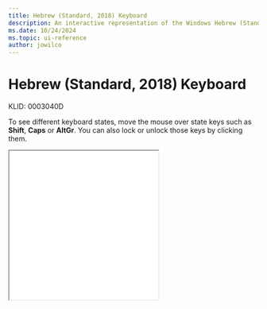 ```yaml
---
title: Hebrew (Standard, 2018) Keyboard
description: An interactive representation of the Windows Hebrew (Standard, 2018) keyboard. To see different keyboard states, click or move the mouse over the state keys.
ms.date: 10/24/2024
ms.topic: ui-reference
author: jowilco
---
```


# Hebrew (Standard, 2018) Keyboard

KLID: 0003040D

To see different keyboard states, move the mouse over state keys such as **Shift**, **Caps** or **AltGr**. You can also lock or unlock those keys by clicking them.

<iframe src="kbdhebsi.html" height="300"></iframe>
